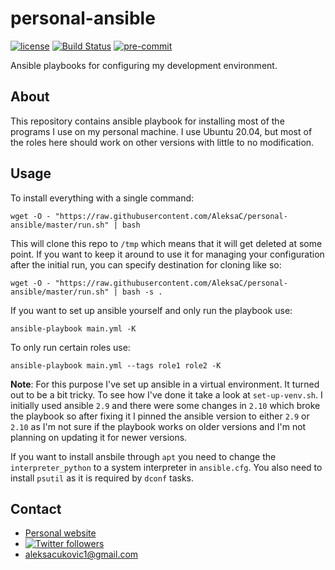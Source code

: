 # personal-ansible
[![license](https://img.shields.io/badge/License-MIT-green.svg)](LICENSE)
[![Build Status](https://travis-ci.org/AleksaC/personal-ansible.svg?branch=master)](https://travis-ci.org/AleksaC/personal-ansible)
[![pre-commit](https://img.shields.io/badge/pre--commit-enabled-brightgreen?logo=pre-commit&logoColor=white)](https://github.com/AleksaC/rsa/blob/master/.pre-commit-config.yaml)

Ansible playbooks for configuring my development environment.

## About

This repository contains ansible playbook for installing most of the programs I
use on my personal machine. I use Ubuntu 20.04, but most of the roles here should
work on other versions with little to no modification.

## Usage
To install everything with a single command:

```shell script
wget -O - "https://raw.githubusercontent.com/AleksaC/personal-ansible/master/run.sh" | bash
```

This will clone this repo to `/tmp` which means that it will get deleted at some
point. If you want to keep it around to use it for managing your configuration
after the initial run, you can specify destination for cloning like so:

```shell script
wget -O - "https://raw.githubusercontent.com/AleksaC/personal-ansible/master/run.sh" | bash -s .
```

If you want to set up ansible yourself and only run the playbook use:

```shell script
ansible-playbook main.yml -K
```

To only run certain roles use:

```shell script
ansible-playbook main.yml --tags role1 role2 -K
```

**Note**: For this purpose I've set up ansible in a virtual environment. It
turned out to be a bit tricky. To see how I've done it take a look at `set-up-venv.sh`.
I initially used ansible `2.9` and there were some changes in `2.10` which broke the
playbook so after fixing it I pinned the ansible version to either `2.9` or `2.10`
as I'm not sure if the playbook works on older versions and I'm not planning on
updating it for newer versions.

If you want to install ansbile through `apt` you need to change the
`interpreter_python` to a system interpreter in `ansible.cfg`. You also need to
install `psutil` as it is required by `dconf` tasks.

## Contact
- [Personal website](https://aleksac.me)
- <a target="_blank" href="http://twitter.com/aleksa_c_"><img alt='Twitter followers' src="https://img.shields.io/twitter/follow/aleksa_c_.svg?style=social"></a>
- aleksacukovic1@gmail.com
